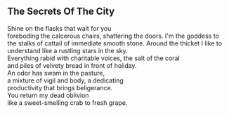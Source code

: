 The Secrets Of The City
-----------------------
  
Shine on the flasks that wait for you  
foreboding the calcerous chairs, shattering the doors. I'm the goddess to the stalks of cattail of immediate smooth stone. Around the thicket I like to understand like a rustling stars in the sky.  
Everything rabid with charitable voices, the salt of the coral  
and piles of velvety bread in front of holiday.  
An odor has swam in the pasture,  
a mixture of vigil and body, a dedicating  
productivity that brings beligerance.  
You return my dead oblivion  
like a sweet-smelling crab to fresh grape.  
